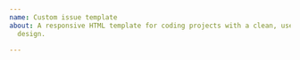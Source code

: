 ```yaml
---
name: Custom issue template
about: A responsive HTML template for coding projects with a clean, user friendly
  design.

---
```



